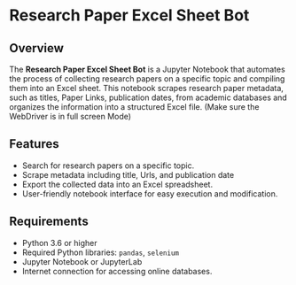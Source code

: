 # Research Paper Excel Sheet Bot

## Overview

The **Research Paper Excel Sheet Bot** is a Jupyter Notebook that automates the process of collecting research papers on a specific topic and compiling them into an Excel sheet. This notebook scrapes research paper metadata, such as titles, Paper Links, publication dates, from academic databases and organizes the information into a structured Excel file. (Make sure the WebDriver is in full screen Mode)

## Features

- Search for research papers on a specific topic.
- Scrape metadata including title, Urls, and publication date
- Export the collected data into an Excel spreadsheet.
- User-friendly notebook interface for easy execution and modification.

## Requirements

- Python 3.6 or higher
- Required Python libraries: `pandas`, `selenium`
- Jupyter Notebook or JupyterLab
- Internet connection for accessing online databases.



